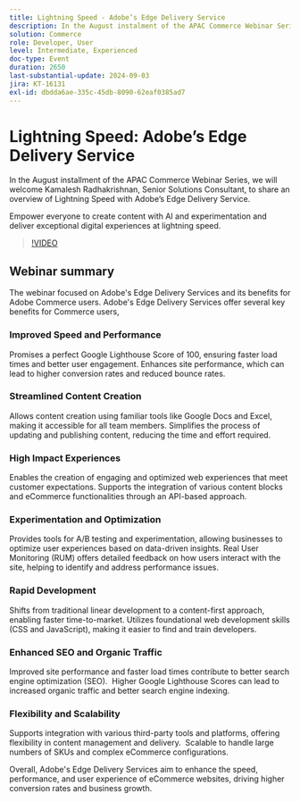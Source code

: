 ```yaml
---
title: Lightning Speed - Adobe’s Edge Delivery Service
description: In the August instalment of the APAC Commerce Webinar Series, we will welcome Kamalesh Radhakrishnan, Senior Solutions Consultant, to share an overview of Lightning Speed with Adobe’s Edge Delivery Service.Empower everyone to create content with AI and experimentation and deliver exceptional digital experiences at lightning speed.
solution: Commerce
role: Developer, User
level: Intermediate, Experienced
doc-type: Event
duration: 2650
last-substantial-update: 2024-09-03
jira: KT-16131
exl-id: dbdda6ae-335c-45db-8090-62eaf0385ad7
---
```

# Lightning Speed: Adobe’s Edge Delivery Service

In the August installment of the APAC Commerce Webinar Series, we will welcome Kamalesh Radhakrishnan, Senior Solutions Consultant, to share an overview of Lightning Speed with Adobe’s Edge Delivery Service.

Empower everyone to create content with AI and experimentation and deliver exceptional digital experiences at lightning speed.

>[!VIDEO](https://video.tv.adobe.com/v/3433274/?learn=on)

## Webinar summary

The webinar focused on Adobe's Edge Delivery Services and its benefits for Adobe Commerce users. Adobe's Edge Delivery Services offer several key benefits for Commerce users,

### Improved Speed and Performance

Promises a perfect Google Lighthouse Score of 100, ensuring faster load times and better user engagement.
Enhances site performance, which can lead to higher conversion rates and reduced bounce rates. ​

### Streamlined Content Creation

Allows content creation using familiar tools like Google Docs and Excel, making it accessible for all team members.
Simplifies the process of updating and publishing content, reducing the time and effort required.

### High Impact Experiences

Enables the creation of engaging and optimized web experiences that meet customer expectations.
Supports the integration of various content blocks and eCommerce functionalities through an API-based approach. ​

### Experimentation and Optimization

Provides tools for A/B testing and experimentation, allowing businesses to optimize user experiences based on data-driven insights.
Real User Monitoring (RUM) offers detailed feedback on how users interact with the site, helping to identify and address performance issues. ​

### Rapid Development

Shifts from traditional linear development to a content-first approach, enabling faster time-to-market.
Utilizes foundational web development skills (CSS and JavaScript), making it easier to find and train developers. ​

### Enhanced SEO and Organic Traffic

Improved site performance and faster load times contribute to better search engine optimization (SEO). ​
Higher Google Lighthouse Scores can lead to increased organic traffic and better search engine indexing. ​

### Flexibility and Scalability

Supports integration with various third-party tools and platforms, offering flexibility in content management and delivery. ​
Scalable to handle large numbers of SKUs and complex eCommerce configurations.

Overall, Adobe's Edge Delivery Services aim to enhance the speed, performance, and user experience of eCommerce websites, driving higher conversion rates and business growth.
